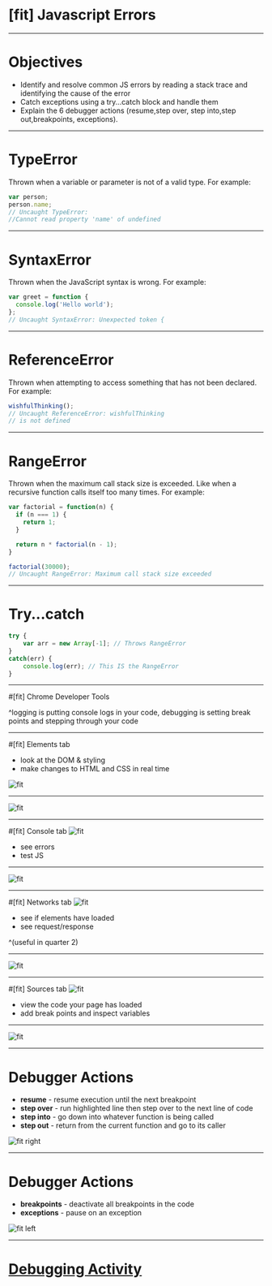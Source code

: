 # [fit] Javascript Errors

---

# Objectives

- Identify and resolve common JS errors by reading a stack trace and identifying the cause of the error
- Catch exceptions using a try...catch block and handle them
- Explain the 6 debugger actions (resume,step over, step into,step out,breakpoints, exceptions).

---

# TypeError

Thrown when a variable or parameter is not of a valid type. For example:

```javascript
var person;
person.name;
// Uncaught TypeError:
//Cannot read property 'name' of undefined
```
---

# SyntaxError

Thrown when the JavaScript syntax is wrong. For example:

```javascript
var greet = function {
  console.log('Hello world');
};
// Uncaught SyntaxError: Unexpected token {
```
---

# ReferenceError

Thrown when attempting to access something that has not been declared. For example:

```javascript
wishfulThinking();
// Uncaught ReferenceError: wishfulThinking
// is not defined
```

---

# RangeError

Thrown when the maximum call stack size is exceeded. Like when a recursive function calls itself too many times. For example:

```javascript
var factorial = function(n) {
  if (n === 1) {
    return 1;
  }

  return n * factorial(n - 1);
}

factorial(30000);
// Uncaught RangeError: Maximum call stack size exceeded

```
---

# Try...catch

```javascript
try {
    var arr = new Array[-1]; // Throws RangeError
}
catch(err) {
    console.log(err); // This IS the RangeError
}
```

---

#[fit] Chrome Developer Tools

^logging is putting console logs in your code, debugging is setting break points and stepping through your code

---

#[fit] Elements tab

- look at the DOM & styling
- make changes to HTML and CSS in real time

![fit](./img/devtools_elements_tab.png)

---

![fit](./img/devtools_elements_tab.png)

---

#[fit] Console tab
![fit](./img/devtools_console_tab.png)

- see errors
- test JS

---

![fit](./img/devtools_console_tab.png)

---

#[fit] Networks tab
![fit](./img/devtools_networks_tab.png)

- see if elements have loaded
- see request/response

^(useful in quarter 2)

---

![fit](./img/devtools_networks_tab.png)

---

#[fit] Sources tab
![fit](./img/devtools_sources_tab.png)

- view the code your page has loaded
- add break points and inspect variables

---

![fit](./img/devtools_sources_tab.png)

---

# Debugger Actions


- **resume** - resume execution until the next breakpoint
- **step over** - run highlighted line then step over to the next line of code
- **step into** - go down into whatever function is being called
- **step out** - return from the current function and go to its caller

![fit right](./img/devtools_debugger.png)

---


# Debugger Actions

- **breakpoints** - deactivate all breakpoints in the code
- **exceptions** - pause on an exception

![fit left](./img/devtools_debugger.png)

---


# [Debugging Activity](https://github.com/gSchool/identify_and_fix_common_js_errors_assessment)
